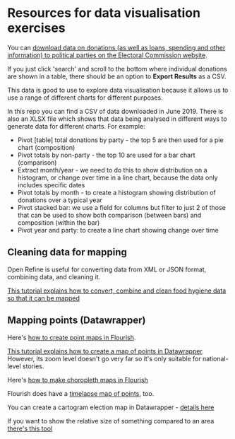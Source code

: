 # Resources for data visualisation exercises

You can [download data on donations (as well as loans, spending and other information) to political parties on the Electoral Commission website](http://search.electoralcommission.org.uk).

If you just click 'search' and scroll to the bottom where individual donations are shown in a table, there should be an option to **Export Results** as a CSV.

This data is good to use to explore data visualisation because it allows us to use a range of different charts for different purposes.

In this repo you can find a CSV of data downloaded in June 2019. There is also an XLSX file which shows that data being analysed in different ways to generate data for different charts. For example:

* Pivot [table] total donations by party - the top 5 are then used for a pie chart (composition)
* Pivot totals by non-party - the top 10 are used for a bar chart (comparison)
* Extract month/year - we need to do this to show distribution on a histogram, or change over time in a line chart, because the data only includes specific dates
* Pivot totals by month - to create a histogram showing distribution of donations over a typical year
* Pivot stacked bar: we use a field for columns but filter to just 2 of those that can be used to show both comparison (between bars) and composition (within the bar)
* Pivot year and party: to create a line chart showing change over time

## Cleaning data for mapping

Open Refine is useful for converting data from XML or JSON format, combining data, and cleaning it. 

[This tutorial explains how to convert, combine and clean food hygiene data so that it can be mapped](https://github.com/paulbradshaw/viz/blob/master/cleaningformapping.md)

## Mapping points (Datawrapper)

Here's [how to create point maps in Flourish](https://github.com/paulbradshaw/mapping/blob/master/flourishpoints.md).

[This tutorial explains how to create a map of points in Datawrapper](https://github.com/paulbradshaw/mapping/blob/master/datawrapperpoints.md). However, its zoom level doesn't go very far so it's only suitable for national-level stories.

Here's [how to make choropleth maps in Flourish](https://github.com/paulbradshaw/mapping/blob/master/shapesflourish.md)

Flourish does have a [timelapse map of points](https://github.com/paulbradshaw/mapping/blob/master/flourishpointstime.md), too.

You can create a cartogram election map in Datawrapper - [details here](https://github.com/paulbradshaw/mapping/blob/master/datawrapperelection.md)

If you want to show the relative size of something compared to an area [there's this tool](https://blog.datawrapper.de/weekly-comparing-areas-on-maps/)
